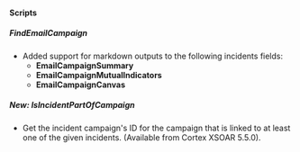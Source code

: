 
#### Scripts
##### FindEmailCampaign
- Added support for markdown outputs to the following incidents fields:
  - **EmailCampaignSummary**
  - **EmailCampaignMutualIndicators**
  - **EmailCampaignCanvas**

##### New: IsIncidentPartOfCampaign
- Get the incident campaign's ID for the campaign that is linked to at least one  of the given incidents. (Available from Cortex XSOAR 5.5.0).